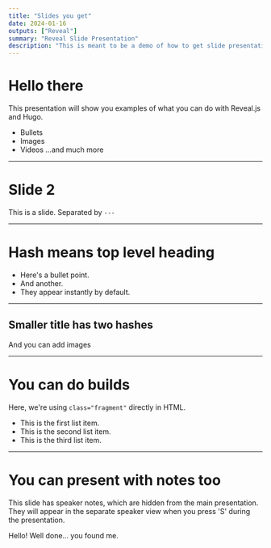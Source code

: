 ```yaml
---
title: "Slides you get"
date: 2024-01-16
outputs: ["Reveal"]
summary: "Reveal Slide Presentation"
description: "This is meant to be a demo of how to get slide presentations embedded in my site, using a template that invokes Reveal.js"
---
```


# Hello there

This presentation will show you examples of what you can do with Reveal.js and Hugo.

- Bullets
- Images
- Videos
...and much more

---

# Slide 2

This is a slide.
Separated by `---`

---

# Hash means top level heading
- Here's a bullet point.
- And another.
- They appear instantly by default.

---

## Smaller title has two hashes
And you can add images


---

# You can do builds

Here, we're using `class="fragment"` directly in HTML.

<ul class="fragment">
    <li class="fragment">This is the first list item.</li>
    <li class="fragment">This is the second list item.</li>
    <li class="fragment">This is the third list item.</li>
</ul>

---

# You can present with notes too

This slide has speaker notes, which are hidden from the main presentation. They will appear in the separate speaker view when you press 'S' during the presentation.

<aside class="notes">
    Hello! Well done... you found me. 
</aside>

